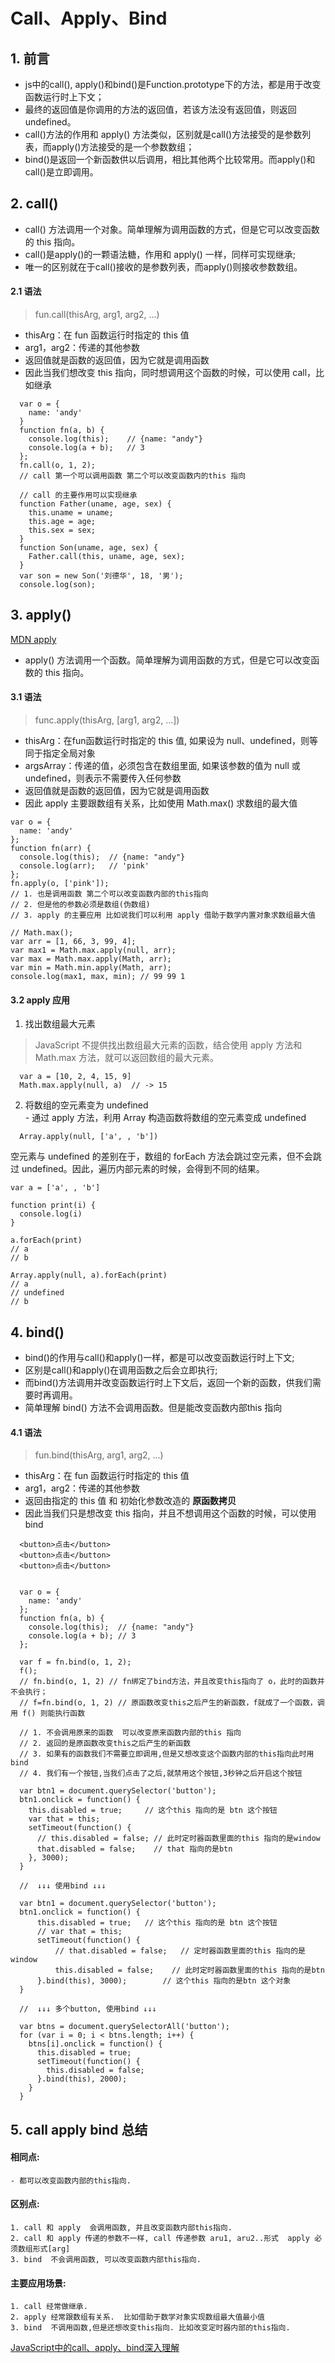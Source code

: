 # Call、Apply、Bind

## 1. 前言

  - js中的call(), apply()和bind()是Function.prototype下的方法，都是用于改变函数运行时上下文；  
  - 最终的返回值是你调用的方法的返回值，若该方法没有返回值，则返回undefined。
  - call()方法的作用和 apply() 方法类似，区别就是call()方法接受的是参数列表，而apply()方法接受的是一个参数数组；  
  - bind()是返回一个新函数供以后调用，相比其他两个比较常用。而apply()和call()是立即调用。

## 2. call()
  - call() 方法调用一个对象。简单理解为调用函数的方式，但是它可以改变函数的 this 指向。
  - call()是apply()的一颗语法糖，作用和 apply() 一样，同样可实现继承;  
  - 唯一的区别就在于call()接收的是参数列表，而apply()则接收参数数组。
  #### 2.1 语法
  > fun.call(thisArg, arg1, arg2, ...)  
  - thisArg：在 fun 函数运行时指定的 this 值
  - arg1，arg2：传递的其他参数
  - 返回值就是函数的返回值，因为它就是调用函数
  - 因此当我们想改变 this 指向，同时想调用这个函数的时候，可以使用 call，比如继承

  ```JS
    var o = {
      name: 'andy'
    }
    function fn(a, b) {
      console.log(this);    // {name: "andy"}
      console.log(a + b);   // 3
    };
    fn.call(o, 1, 2);
    // call 第一个可以调用函数 第二个可以改变函数内的this 指向

    // call 的主要作用可以实现继承
    function Father(uname, age, sex) {
      this.uname = uname;
      this.age = age;
      this.sex = sex;
    }
    function Son(uname, age, sex) {
      Father.call(this, uname, age, sex);
    }
    var son = new Son('刘德华', 18, '男');
    console.log(son);
  ```

## 3. apply()

  [MDN apply](https://developer.mozilla.org/zh-CN/docs/Web/JavaScript/Reference/Global_Objects/Function/apply)  

  - apply() 方法调用一个函数。简单理解为调用函数的方式，但是它可以改变函数的 this 指向。

  #### 3.1 语法
  > func.apply(thisArg, [arg1, arg2, ...])    

  - thisArg：在fun函数运行时指定的 this 值, 如果设为 null、undefined，则等同于指定全局对象
  - argsArray：传递的值，必须包含在数组里面, 如果该参数的值为 null 或  undefined，则表示不需要传入任何参数
  - 返回值就是函数的返回值，因为它就是调用函数
  - 因此 apply 主要跟数组有关系，比如使用 Math.max() 求数组的最大值

  
  ```JS
  var o = {
    name: 'andy'
  };
  function fn(arr) { 
    console.log(this);  // {name: "andy"}
    console.log(arr);   // 'pink'
  };
  fn.apply(o, ['pink']);
  // 1. 也是调用函数 第二个可以改变函数内部的this指向
  // 2. 但是他的参数必须是数组(伪数组)
  // 3. apply 的主要应用 比如说我们可以利用 apply 借助于数学内置对象求数组最大值 

  // Math.max();
  var arr = [1, 66, 3, 99, 4];
  var max1 = Math.max.apply(null, arr);
  var max = Math.max.apply(Math, arr);
  var min = Math.min.apply(Math, arr);
  console.log(max1, max, min); // 99 99 1
  ```

  #### 3.2 apply 应用
  1. 找出数组最大元素  
  > JavaScript 不提供找出数组最大元素的函数，结合使用 apply 方法和 Math.max 方法，就可以返回数组的最大元素。  
  ```JS
    var a = [10, 2, 4, 15, 9]
    Math.max.apply(null, a)  // -> 15
  ```
  2. 将数组的空元素变为 undefined  
    - 通过 apply 方法，利用 Array 构造函数将数组的空元素变成 undefined  
  ```JS
    Array.apply(null, ['a', , 'b'])
  ```
  空元素与 undefined 的差别在于，数组的 forEach 方法会跳过空元素，但不会跳过 undefined。因此，遍历内部元素的时候，会得到不同的结果。  
  ```JS
  var a = ['a', , 'b']

  function print(i) {
    console.log(i)
  }

  a.forEach(print)
  // a
  // b

  Array.apply(null, a).forEach(print)
  // a
  // undefined
  // b
  ```

    


## 4. bind()
  - bind()的作用与call()和apply()一样，都是可以改变函数运行时上下文;  
  - 区别是call()和apply()在调用函数之后会立即执行;  
  - 而bind()方法调用并改变函数运行时上下文后，返回一个新的函数，供我们需要时再调用。  
  - 简单理解 bind() 方法不会调用函数。但是能改变函数内部this 指向   
  
  #### 4.1 语法
  > fun.bind(thisArg, arg1, arg2, ...)  
  - thisArg：在 fun 函数运行时指定的 this 值
  - arg1，arg2：传递的其他参数
  - 返回由指定的 this 值 和 初始化参数改造的 **原函数拷贝**
  - 因此当我们只是想改变 this 指向，并且不想调用这个函数的时候，可以使用 bind

  ```JS
    <button>点击</button>
    <button>点击</button>
    <button>点击</button>


    var o = { 
      name: 'andy'
    };
    function fn(a, b) {
      console.log(this);  // {name: "andy"}
      console.log(a + b); // 3
    };
    
    var f = fn.bind(o, 1, 2);
    f();
    // fn.bind(o, 1, 2) // fn绑定了bind方法，并且改变this指向了 o，此时的函数并不会执行；
    // f=fn.bind(o, 1, 2) // 原函数改变this之后产生的新函数，f就成了一个函数，调用 f() 则能执行函数
   
    // 1. 不会调用原来的函数  可以改变原来函数内部的this 指向
    // 2. 返回的是原函数改变this之后产生的新函数
    // 3. 如果有的函数我们不需要立即调用,但是又想改变这个函数内部的this指向此时用bind
    // 4. 我们有一个按钮,当我们点击了之后,就禁用这个按钮,3秒钟之后开启这个按钮
    
    var btn1 = document.querySelector('button');
    btn1.onclick = function() {
      this.disabled = true;     // 这个this 指向的是 btn 这个按钮
      var that = this;
      setTimeout(function() {
        // this.disabled = false; // 此时定时器函数里面的this 指向的是window 
        that.disabled = false;    // that 指向的是btn
      }, 3000);
    }

    //  ↓↓↓ 使用bind ↓↓↓

    var btn1 = document.querySelector('button');
    btn1.onclick = function() {
        this.disabled = true;   // 这个this 指向的是 btn 这个按钮
        // var that = this;
        setTimeout(function() {
            // that.disabled = false;   // 定时器函数里面的this 指向的是window
            this.disabled = false;    // 此时定时器函数里面的this 指向的是btn
        }.bind(this), 3000);        // 这个this 指向的是btn 这个对象
    }
    
    //  ↓↓↓ 多个button, 使用bind ↓↓↓

    var btns = document.querySelectorAll('button');
    for (var i = 0; i < btns.length; i++) {
      btns[i].onclick = function() { 
        this.disabled = true;
        setTimeout(function() {
          this.disabled = false;
        }.bind(this), 2000);
      }
    }
  ```

  ## 5. call  apply  bind 总结
  #### 相同点:  
    - 都可以改变函数内部的this指向.

  #### 区别点:  
    1. call 和 apply  会调用函数, 并且改变函数内部this指向.
    2. call 和 apply 传递的参数不一样, call 传递参数 aru1, aru2..形式  apply 必须数组形式[arg]
    3. bind  不会调用函数, 可以改变函数内部this指向.

  #### 主要应用场景:  
    1. call 经常做继承. 
    2. apply 经常跟数组有关系.  比如借助于数学对象实现数组最大值最小值
    3. bind  不调用函数,但是还想改变this指向. 比如改变定时器内部的this指向.





[JavaScript中的call、apply、bind深入理解](https://www.jianshu.com/p/00dc4ad9b83f)